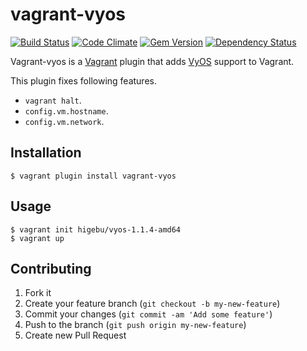 # vagrant-vyos
[![Build Status](https://travis-ci.org/higebu/vagrant-vyos.png)](https://travis-ci.org/higebu/vagrant-vyos)
[![Code Climate](https://codeclimate.com/github/higebu/vagrant-vyos/badges/gpa.svg)](https://codeclimate.com/github/higebu/vagrant-vyos)
[![Gem Version](https://badge.fury.io/rb/vagrant-vyos.png)](http://badge.fury.io/rb/vagrant-vyos)
[![Dependency Status](https://gemnasium.com/higebu/vagrant-vyos.png)](https://gemnasium.com/higebu/vagrant-vyos)

Vagrant-vyos is a [Vagrant](http://www.vagrantup.com) plugin that adds [VyOS](http://vyos.net/wiki/Main_Page) support to Vagrant.

This plugin fixes following features.

* `vagrant halt`.
* `config.vm.hostname`.
* `config.vm.network`.

## Installation

```
$ vagrant plugin install vagrant-vyos
```

## Usage

```
$ vagrant init higebu/vyos-1.1.4-amd64
$ vagrant up
```

## Contributing

1. Fork it
2. Create your feature branch (`git checkout -b my-new-feature`)
3. Commit your changes (`git commit -am 'Add some feature'`)
4. Push to the branch (`git push origin my-new-feature`)
5. Create new Pull Request
